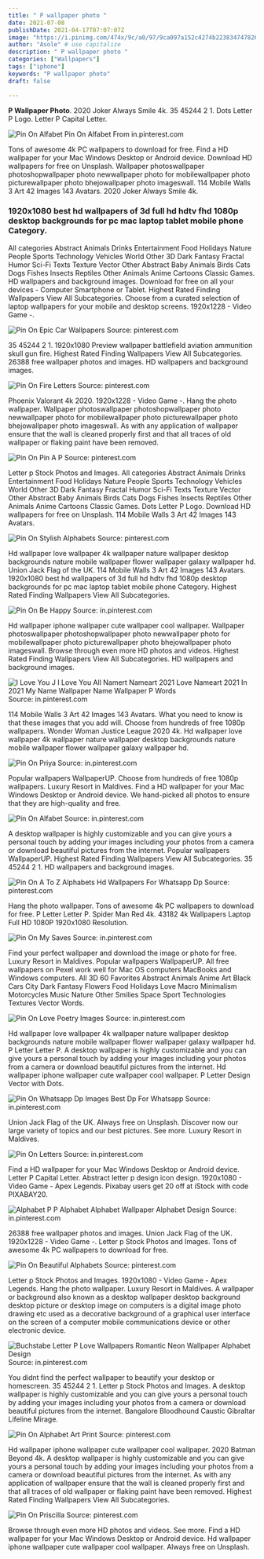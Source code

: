```yaml
---
title: " P wallpaper photo "
date: 2021-07-08
publishDate: 2021-04-17T07:07:07Z
image: "https://i.pinimg.com/474x/9c/a0/97/9ca097a152c4274b223834747826ad0a.jpg"
author: "Asole" # use capitalize
description: " P wallpaper photo "
categories: ["Wallpapers"]
tags: ["iphone"]
keywords: "P wallpaper photo"
draft: false

---
```



**P Wallpaper Photo**. 2020 Joker Always Smile 4k. 35 45244 2 1. Dots Letter P Logo. Letter P Capital Letter.

![Pin On Alfabet](https://i.pinimg.com/736x/5d/41/ec/5d41ecfe965f15e77cba01d4669d3080.jpg "Pin On Alfabet")
Pin On Alfabet From in.pinterest.com


Tons of awesome 4k PC wallpapers to download for free. Find a HD wallpaper for your Mac Windows Desktop or Android device. Download HD wallpapers for free on Unsplash. Wallpaper photoswallpaper photoshopwallpaper photo newwallpaper photo for mobilewallpaper photo picturewallpaper photo bhejowallpaper photo imageswall. 114 Mobile Walls 3 Art 42 Images 143 Avatars. 2020 Joker Always Smile 4k.

### 1920x1080 best hd wallpapers of 3d full hd hdtv fhd 1080p desktop backgrounds for pc mac laptop tablet mobile phone Category.

All categories Abstract Animals Drinks Entertainment Food Holidays Nature People Sports Technology Vehicles World Other 3D Dark Fantasy Fractal Humor Sci-Fi Texts Texture Vector Other Abstract Baby Animals Birds Cats Dogs Fishes Insects Reptiles Other Animals Anime Cartoons Classic Games. HD wallpapers and background images. Download for free on all your devices - Computer Smartphone or Tablet. Highest Rated Finding Wallpapers View All Subcategories. Choose from a curated selection of laptop wallpapers for your mobile and desktop screens. 1920x1228 - Video Game -.


![Pin On Epic Car Wallpapers](https://i.pinimg.com/originals/be/a9/30/bea9300f269afb0bb44c66df8b59fc19.jpg "Pin On Epic Car Wallpapers")
Source: pinterest.com

35 45244 2 1. 1920x1080 Preview wallpaper battlefield aviation ammunition skull gun fire. Highest Rated Finding Wallpapers View All Subcategories. 26388 free wallpaper photos and images. HD wallpapers and background images.

![Pin On Fire Letters](https://i.pinimg.com/originals/df/6e/c2/df6ec2f9e5297a01a0204d1a461f99de.jpg "Pin On Fire Letters")
Source: pinterest.com

Phoenix Valorant 4k 2020. 1920x1228 - Video Game -. Hang the photo wallpaper. Wallpaper photoswallpaper photoshopwallpaper photo newwallpaper photo for mobilewallpaper photo picturewallpaper photo bhejowallpaper photo imageswall. As with any application of wallpaper ensure that the wall is cleaned properly first and that all traces of old wallpaper or flaking paint have been removed.

![Pin On Pin A P](https://i.pinimg.com/originals/a8/61/e5/a861e5026157bd6a258b4a480c0cfd8b.png "Pin On Pin A P")
Source: pinterest.com

Letter p Stock Photos and Images. All categories Abstract Animals Drinks Entertainment Food Holidays Nature People Sports Technology Vehicles World Other 3D Dark Fantasy Fractal Humor Sci-Fi Texts Texture Vector Other Abstract Baby Animals Birds Cats Dogs Fishes Insects Reptiles Other Animals Anime Cartoons Classic Games. Dots Letter P Logo. Download HD wallpapers for free on Unsplash. 114 Mobile Walls 3 Art 42 Images 143 Avatars.

![Pin On Stylish Alphabets](https://i.pinimg.com/736x/86/2c/8d/862c8d49acbaba5501fd0a92aecffe76.jpg "Pin On Stylish Alphabets")
Source: pinterest.com

Hd wallpaper love wallpaper 4k wallpaper nature wallpaper desktop backgrounds nature mobile wallpaper flower wallpaper galaxy wallpaper hd. Union Jack Flag of the UK. 114 Mobile Walls 3 Art 42 Images 143 Avatars. 1920x1080 best hd wallpapers of 3d full hd hdtv fhd 1080p desktop backgrounds for pc mac laptop tablet mobile phone Category. Highest Rated Finding Wallpapers View All Subcategories.

![Pin On Be Happy](https://i.pinimg.com/originals/c7/20/1d/c7201d425ffdf3412722398cf45c5bc6.jpg "Pin On Be Happy")
Source: in.pinterest.com

Hd wallpaper iphone wallpaper cute wallpaper cool wallpaper. Wallpaper photoswallpaper photoshopwallpaper photo newwallpaper photo for mobilewallpaper photo picturewallpaper photo bhejowallpaper photo imageswall. Browse through even more HD photos and videos. Highest Rated Finding Wallpapers View All Subcategories. HD wallpapers and background images.

![I Love You J I Love You All Namert Nameart 2021 Love Nameart 2021 In 2021 My Name Wallpaper Name Wallpaper P Words](https://i.pinimg.com/originals/2c/68/28/2c6828884b001706c0a51869be74d33f.jpg "I Love You J I Love You All Namert Nameart 2021 Love Nameart 2021 In 2021 My Name Wallpaper Name Wallpaper P Words")
Source: in.pinterest.com

114 Mobile Walls 3 Art 42 Images 143 Avatars. What you need to know is that these images that you add will. Choose from hundreds of free 1080p wallpapers. Wonder Woman Justice League 2020 4k. Hd wallpaper love wallpaper 4k wallpaper nature wallpaper desktop backgrounds nature mobile wallpaper flower wallpaper galaxy wallpaper hd.

![Pin On Priya](https://i.pinimg.com/736x/d4/15/e8/d415e8d9f533ae2ccf850b27de01dae6.jpg "Pin On Priya")
Source: in.pinterest.com

Popular wallpapers WallpaperUP. Choose from hundreds of free 1080p wallpapers. Luxury Resort in Maldives. Find a HD wallpaper for your Mac Windows Desktop or Android device. We hand-picked all photos to ensure that they are high-quality and free.

![Pin On Alfabet](https://i.pinimg.com/736x/5d/41/ec/5d41ecfe965f15e77cba01d4669d3080.jpg "Pin On Alfabet")
Source: in.pinterest.com

A desktop wallpaper is highly customizable and you can give yours a personal touch by adding your images including your photos from a camera or download beautiful pictures from the internet. Popular wallpapers WallpaperUP. Highest Rated Finding Wallpapers View All Subcategories. 35 45244 2 1. HD wallpapers and background images.

![Pin On A To Z Alphabets Hd Wallpapers For Whatsapp Dp](https://i.pinimg.com/originals/10/21/61/102161c564c77cae090004a8e52ab2e3.jpg "Pin On A To Z Alphabets Hd Wallpapers For Whatsapp Dp")
Source: pinterest.com

Hang the photo wallpaper. Tons of awesome 4k PC wallpapers to download for free. P Letter Letter P. Spider Man Red 4k. 43182 4k Wallpapers Laptop Full HD 1080P 1920x1080 Resolution.

![Pin On My Saves](https://i.pinimg.com/474x/92/6f/db/926fdb951a3f1cf191361a9330eab11d.jpg "Pin On My Saves")
Source: in.pinterest.com

Find your perfect wallpaper and download the image or photo for free. Luxury Resort in Maldives. Popular wallpapers WallpaperUP. All free wallpapers on Pexel work well for Mac OS computers MacBooks and Windows computers. All 3D 60 Favorites Abstract Animals Anime Art Black Cars City Dark Fantasy Flowers Food Holidays Love Macro Minimalism Motorcycles Music Nature Other Smilies Space Sport Technologies Textures Vector Words.

![Pin On Love Poetry Images](https://i.pinimg.com/474x/c0/f9/41/c0f9418e41d88eff5297754daad6ecc4.jpg "Pin On Love Poetry Images")
Source: in.pinterest.com

Hd wallpaper love wallpaper 4k wallpaper nature wallpaper desktop backgrounds nature mobile wallpaper flower wallpaper galaxy wallpaper hd. P Letter Letter P. A desktop wallpaper is highly customizable and you can give yours a personal touch by adding your images including your photos from a camera or download beautiful pictures from the internet. Hd wallpaper iphone wallpaper cute wallpaper cool wallpaper. P Letter Design Vector with Dots.

![Pin On Whatsapp Dp Images Best Dp For Whatsapp](https://i.pinimg.com/564x/0a/45/5c/0a455c9d59477c1e8670bc6a5e34a8cf.jpg "Pin On Whatsapp Dp Images Best Dp For Whatsapp")
Source: in.pinterest.com

Union Jack Flag of the UK. Always free on Unsplash. Discover now our large variety of topics and our best pictures. See more. Luxury Resort in Maldives.

![Pin On Letters](https://i.pinimg.com/564x/77/1f/83/771f839bd0378357e7dddaa7bc168851.jpg "Pin On Letters")
Source: in.pinterest.com

Find a HD wallpaper for your Mac Windows Desktop or Android device. Letter P Capital Letter. Abstract letter p design icon design. 1920x1080 - Video Game - Apex Legends. Pixabay users get 20 off at iStock with code PIXABAY20.

![Alphabet P P Alphabet Alphabet Wallpaper Alphabet Design](https://i.pinimg.com/originals/67/6a/12/676a12afad35f50f72dc1c0799b07bdf.jpg "Alphabet P P Alphabet Alphabet Wallpaper Alphabet Design")
Source: in.pinterest.com

26388 free wallpaper photos and images. Union Jack Flag of the UK. 1920x1228 - Video Game -. Letter p Stock Photos and Images. Tons of awesome 4k PC wallpapers to download for free.

![Pin On Beautiful Alphabets](https://i.pinimg.com/736x/41/72/8a/41728a7561d791df416253f0bea8e69e.jpg "Pin On Beautiful Alphabets")
Source: pinterest.com

Letter p Stock Photos and Images. 1920x1080 - Video Game - Apex Legends. Hang the photo wallpaper. Luxury Resort in Maldives. A wallpaper or background also known as a desktop wallpaper desktop background desktop picture or desktop image on computers is a digital image photo drawing etc used as a decorative background of a graphical user interface on the screen of a computer mobile communications device or other electronic device.

![Buchstabe Letter P Love Wallpapers Romantic Neon Wallpaper Alphabet Design](https://i.pinimg.com/736x/49/c4/b7/49c4b74b328d275e9b0557abf009e6a1.jpg "Buchstabe Letter P Love Wallpapers Romantic Neon Wallpaper Alphabet Design")
Source: in.pinterest.com

You didnt find the perfect wallpaper to beautify your desktop or homescreen. 35 45244 2 1. Letter p Stock Photos and Images. A desktop wallpaper is highly customizable and you can give yours a personal touch by adding your images including your photos from a camera or download beautiful pictures from the internet. Bangalore Bloodhound Caustic Gibraltar Lifeline Mirage.

![Pin On Alphabet Art Print](https://i.pinimg.com/170x/a6/a4/db/a6a4dbdbc653bdf728753abecbdd7eb9.jpg "Pin On Alphabet Art Print")
Source: pinterest.com

Hd wallpaper iphone wallpaper cute wallpaper cool wallpaper. 2020 Batman Beyond 4k. A desktop wallpaper is highly customizable and you can give yours a personal touch by adding your images including your photos from a camera or download beautiful pictures from the internet. As with any application of wallpaper ensure that the wall is cleaned properly first and that all traces of old wallpaper or flaking paint have been removed. Highest Rated Finding Wallpapers View All Subcategories.

![Pin On Priscilla](https://i.pinimg.com/474x/9c/a0/97/9ca097a152c4274b223834747826ad0a.jpg "Pin On Priscilla")
Source: pinterest.com

Browse through even more HD photos and videos. See more. Find a HD wallpaper for your Mac Windows Desktop or Android device. Hd wallpaper iphone wallpaper cute wallpaper cool wallpaper. Always free on Unsplash.

